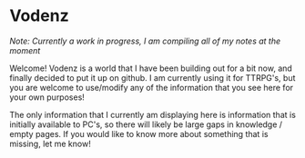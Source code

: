 # Vodenz

_Note: Currently a work in progress, I am compiling all of my notes at the moment_

Welcome! Vodenz is a world that I have been building out for a bit now, and finally decided to put it up on github. I am currently using it for TTRPG's, but you are welcome to use/modify any of the information that you see here for your own purposes!

The only information that I currently am displaying here is information that is initially available to PC's, so there will likely be large gaps in knowledge / empty pages.  If you would like to know more about something that is missing, let me know!
